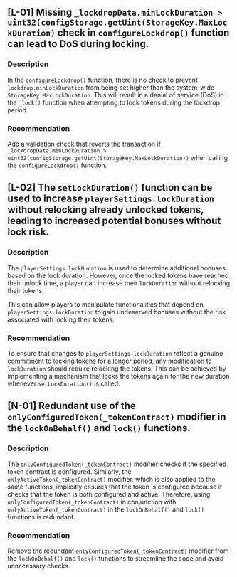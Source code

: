 ## [L-01] Missing `_lockdropData.minLockDuration > uint32(configStorage.getUint(StorageKey.MaxLockDuration)` check in `configureLockdrop()` function can lead to DoS during locking.

### Description

In the `configureLockdrop()` function, there is no check to prevent `lockdrop.minLockDuration` from being set higher than the system-wide `StorageKey.MaxLockDuration`. This will result in a denial of service (DoS) in the `_lock()` function when attempting to lock tokens during the lockdrop period.

### Recommendation

Add a validation check that reverts the transaction if `_lockdropData.minLockDuration > uint32(configStorage.getUint(StorageKey.MaxLockDuration))` when calling the `configureLockdrop()` function.

## [L-02] The `setLockDuration()` function can be used to increase `playerSettings.lockDuration` without relocking already unlocked tokens, leading to increased potential bonuses without lock risk.

### Description

The `playerSettings.lockDuration` is used to determine additional bonuses based on the lock duration. However, once the locked tokens have reached their unlock time, a player can increase their `lockDuration` without relocking their tokens. 

This can allow players to manipulate functionalities that depend on `playerSettings.lockDuration` to gain undeserved bonuses without the risk associated with locking their tokens.

### Recommendation

To ensure that changes to `playerSettings.lockDuration` reflect a genuine commitment to locking tokens for a longer period, any modification to `lockDuration` should require relocking the tokens. This can be achieved by implementing a mechanism that locks the tokens again for the new duration whenever `setLockDuration()` is called.

## [N-01] Redundant use of the `onlyConfiguredToken(_tokenContract)` modifier in the `lockOnBehalf()` and `lock()` functions.

### Description

The `onlyConfiguredToken(_tokenContract)` modifier checks if the specified token contract is configured. Similarly, the `onlyActiveToken(_tokenContract)` modifier, which is also applied to the same functions, implicitly ensures that the token is configured because it checks that the token is both configured and active. Therefore, using `onlyConfiguredToken(_tokenContract)` in conjunction with `onlyActiveToken(_tokenContract)` in the `lockOnBehalf()` and `lock()` functions is redundant.

### Recommendation

Remove the redundant `onlyConfiguredToken(_tokenContract)` modifier from the `lockOnBehalf()` and `lock()` functions to streamline the code and avoid unnecessary checks.